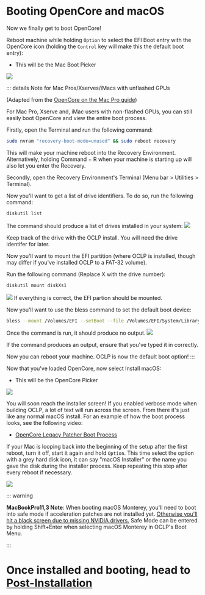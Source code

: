 # Booting OpenCore and macOS

Now we finally get to boot OpenCore!

Reboot machine while holding `Option` to select the EFI Boot entry with the OpenCore icon (holding the `Control` key will make this the default boot entry):

* This will be the Mac Boot Picker

![](../images/efi-boot.png)

::: details Note for Mac Pros/Xserves/iMacs with unflashed GPUs

(Adapted from the [OpenCore on the Mac Pro guide](https://forums.macrumors.com/threads/opencore-on-the-mac-pro.2207814/))

For Mac Pro, Xserve and, iMac users with non-flashed GPUs, you can still easily boot OpenCore and view the entire boot process.

Firstly, open the Terminal and run the following command:
```sh
sudo nvram "recovery-boot-mode=unused" && sudo reboot recovery
```
This will make your machine reboot into the Recovery Environment. Alternatively, holding Command + R when your machine is starting up will also let you enter the Recovery.

Secondly, open the Recovery Environment's Terminal (Menu bar > Utilities > Terminal).

Now you'll want to get a list of drive identifiers. To do so, run the following command:
```sh
diskutil list
```
The command should produce a list of drives installed in your system:
![](../images/Unflashed-Boot-1.png)

Keep track of the drive with the OCLP install. You will need the drive identifer for later.

Now you'll want to mount the EFI partition (where OCLP is installed, though may differ if you've installed OCLP to a FAT-32 volume).

Run the following command (Replace X with the drive number):
```sh
diskutil mount diskXs1
```
![](../images/Unflashed-Boot-2.png)
If everything is correct, the EFI partion should be mounted.

Now you'll want to use the bless command to set the default boot device:
```sh
bless --mount /Volumes/EFI --setBoot --file /Volumes/EFI/System/Library/CoreServices/boot.efi
```
Once the command is run, it should produce no output.
![](../images/Unflashed-Boot-3.png)

If the command produces an output, ensure that you've typed it in correctly.

Now you can reboot your machine. OCLP is now the default boot option!
:::

Now that you've loaded OpenCore, now select Install macOS:

* This will be the OpenCore Picker

![](../images/oc-boot.png)

You will soon reach the installer screen! If you enabled verbose mode when building OCLP, a lot of text will run across the screen. From there it's just like any normal macOS install. For an example of how the boot process looks, see the following video:

* [OpenCore Legacy Patcher Boot Process](https://www.youtube.com/watch?v=AN3zsbQV_n4)

If your Mac is looping back into the beginning of the setup after the first reboot, turn it off, start it again and hold `Option`. This time select the option with a grey hard disk icon, it can say "macOS Installer" or the name you gave the disk during the installer process. Keep repeating this step after every reboot if necessary.

![](../images/oclp-stuck-firstreboot.png)


::: warning

**MacBookPro11,3 Note**: When booting macOS Monterey, you'll need to boot into safe mode if acceleration patches are not installed yet. [Otherwise you'll hit a black screen due to missing NVIDIA drivers.](https://github.com/sumingyd/OpenCore-Legacy-Patcher/issues/522) Safe Mode can be entered by holding Shift+Enter when selecting macOS Monterey in OCLP's Boot Menu.

:::

# Once installed and booting, head to [Post-Installation](./POST-INSTALL.md)

